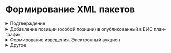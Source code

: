 # Формирование XML пакетов

<details><summary>Подтверждение</summary><br>

Шаблон: **confirmation.xml**

    <id> - 36 символов
    <loadId> - 8 цифр
    <refId> - текст <id> исходящего файла

**Ожидаемый результат**<br>
Результат взаимодействия с ЕИС: "Успешно"
___
</details>




<details><summary>Добавление позиции (особой позиции) в опубликованный в ЕИС план-график</summary><br>

Шаблон: **tenderPlan2020.xml**

    <id> - 8 цифр
    <externalId> - текст <externalId> исходящего файла   
    <planNumber> - текст <planNumber> исходящего файла
    <versionNumber> - текст <versionNumber> исходящего файла
    <confirmDate> - текст <createDateTime> исходящего файла
    
    <positions> # если обычная позиция плана-графика
        <commonInfo><positionNumber> - 24 цифр
        <commonInfo><extNumber> - текст <extNumber> исходящего файла
        <commonInfo><IKZ> - текст <IKZ> исходящего файла, !!! если НЕТ: 36 цифр !!!
        <commonInfo><publishYear> - текст <publishYear> исходящего файла
        <commonInfo><IKU> - текст <IKU> исходящего файла,  !!! если НЕТ: 20 цифр !!!
        <commonInfo><purchaseNumber> - текст <purchaseNumber> исходящего файла
    </position>

    <specialPurchasePositions> # если особая позиция плана-графика
        <positionNumber> - 24 цифр
        <extNumber> - текст <extNumber> исходящего файла
        <IKZ> - текст <IKZ> исходящего файла,  !!! если НЕТ: 36 цифр !!!
        <publishYear> - текст <publishYear> исходящего файла
        <IKU> - текст <IKU> исходящего файла,  !!! если НЕТ: 20 цифр !!!
        <purchaseNumber> - текст <purchaseNumber> исходящего файла
    </specialPurchasePosition>

**Ожидаемый результат:**<br>
Статус плана-графика: "Опубликован в ЕИС"<br>
Статус позиции (особой позиции) плана-графика: "Включена в опубликованный в ЕИС план-график"
___
</details>

<details><summary>Формирование извещения. Электронный аукцион</summary>

### Подача ценовых предложений

Шаблон: **epNotificationEF.xml**

    <id> - 8 цифр
    <externalId> - текст <externalId> исходящего файла
    <ns5:commonInfo>
        <purchaseNumber> - 19 цифр
        <docNumber> - 19 цифр
    </ns5:commonInfo>
    <plannedPublishDate> - текст <plannedPublishDate> исходящего файла
    <publishDTInEIS> - текущая дата в исходном формате
    <purchaseObjectInfo> - текст <purchaseObjectInfo> исходящего файла  
    <docDate> - все теги в шаблоне меняем на текущую дату в исходном формате

    <endDT> - текст <endDT> исходящего файла 
    <summarizingDate> - текст <summarizingDate> исходящего файла 
    <stageInfo>
        <sid> - 7 цифр
        <externalSid> - текст <externalSid> исходящего файла
    </stageInfo>

**Ожидаемый результат:**<br>
Статус извещения: "Подача ценовых предложений"
___

### Работа комиссии (подведение итогов)

Шаблон: **epProtocolEF2020SubmitOffers.xml**

    <id> - 8 цифр
    <externalId> - текст <externalId> исходящего файла 
    <versionNumber> - текст <versionNumber> исходящего файла 
    <commonInfo>
        <purchaseNumber> - текст <purchaseNumber> пакет epNotificationEF.xml !!!
    </commonInfo>
    <publishDTInETP> - текущая дата в исходном формате
    <procedureDT> - текущая дата в исходном формате
    <signDT> - текущая дата в исходном формате

**Ожидаемый результат:**<br>
Статус извещения: "Работа комиссии (подведение итогов)"
___

### Заключение контракта

Шаблон: **epProtocolEF2020Final.xml**

    <id> - 8 цифр
    <externalId> - текст <externalId> исходящего файла 
    <versionNumber> - текст <versionNumber> исходящего файла 
    <commonInfo>
        <purchaseNumber> - текст <purchaseNumber> пакет epNotificationEF.xml !!!
    </commonInfo>
    <publishDTInEIS> - текущая дата в исходном формате
    <publishDTInETP> - текущая дата в исходном формате
    <procedureDT> - текущая дата в исходном формате
    <signDT> - текущая дата в исходном формате

    <docDate> - все теги в шаблоне меняем на текущую дату в исходном формате

**Ожидаемый результат:**<br>
Статус извещения: "Заключение контракта"
___


</details>




<details><summary>Другое</summary>
# Исполнение контракта #

## 1. Стадия "Ожидание публикации (контракт)" ##

Исходящий файл: 3.xml (должен соответствовать схеме fcsIntegration.xsd)  
Входящий файл: 5975222_oosconfirm_xml.xml >!(должен соответствовать схеме fcsIntegration.xsd)

    Действия с тегами во входящем файле:

    Атрибуты "schemeVersion" тегов <data> входящего файла и <ext:data> исходящего файл должны быть одинаковые

    <id> - последние 4 цифры текста тега меняем на 4 случайные цифры
    <createDateTime> - текст тега меняем на текущую дату в исходном формате
    <ns2:loadId> - последние 4 цифры текста тега меняем на 4 случайные цифры
    <ns2:refId> - текст тега меняем на текст тега <ext:id> исходящего файла

    После внесения изменений входящий файл необходимо сохранить и отправить*!

### Ожидаемый результат: ###

Контракт находится в реестре: Исполнение -> Регистрация контрактов -> Контракты на этапе заключения  
Статус позиции: "Заключение контракта" -> "Ожидание публикации (контракт)"

## 2. Стадия "Исполнение контракта. Часть 1" ##

Исходящий файл: 3.xml (должен соответствовать схеме fcsIntegration.xsd)  
Входящий файл: contract_2780804383319000083_41655568_admin_1201 (должен соответствовать схеме fcsExport.xsd)

    Действия с тегами во входящем файле:

    Атрибуты "schemeVersion" тегов <ns2:epNotificationEF2020> входящего файла и <main:data> исходящего файл должны быть одинаковые

    <id> - последние 4 цифры текста тега меняем на 4 случайные цифры
    <externalId> - текст тега меняем на текст тега <externalId> исходящего файла 
    <placementDate> - текст тега меняем на текущую дату в исходном формате
    <publishDate> - текст тега меняем на текст тега <publishDate> исходящего файла 
    <foundation> - тега меняем на тег <foundation> исходящего файла 
    <customer> - тега меняем на тег <customer> исходящего файла 
    <placer> - тега меняем на тег <placer> исходящего файла 
    <finances> - тега меняем на тег <finances> исходящего файла 
    <cmn:plan2020Number> - название тега меняем на <ns3:plan2020Number>
    <cmn:position2020Number> - название тега меняем на <ns3:position2020Number>
    <protocolDate> - текст тега меняем на текст тега <protocolDate> исходящего файла 
    <documentCode> - последние 4 цифры текста тега меняем на 4 случайные цифры
    <signDate> - текст тега меняем на текст тега <signDate> исходящего файла 
    <regNum> - последние 4 цифры текста тега меняем на 4 случайные цифры
    <number> - текст тега меняем на текст тега <number> исходящего файла 
    <contractSubject> - текст тега меняем на текст тега <contractSubject> исходящего файла 
    <priceInfo> - тега меняем на тег <finances> исходящего файла 
    <executionPeriod> - тега меняем на тег <executionPeriod> исходящего файла 
    <products> - тега меняем на тег <products> исходящего файла 
    <docRegNumber> - текст тега меняем на текст тега <regNum> входящего файла 
    <docRegNumber> - текст тега меняем на текст тега <regNum> входящего файла 
    <docRegNumber> - текст тега меняем на текст тега <regNum> входящего файла 

    После внесения изменений входящий файл необходимо сохранить и отправить*!

### Ожидаемый результат: ###

Контракт находится в реестре: Исполнение -> Реестр контрактов -> Контракты на этапе исполнения (последняя страница)  
Статус позиции: "Ожидание публикации (контракт)" -> "Исполнение контракта"

## 3. Стадия "Исполнение контракта. Часть 2" ##

Исходящий файл: 4.xml (должен соответствовать схеме fcsIntegration.xsd)  
Входящий файл: contractProcedure_2781148800721000013_181831266.xml (должен соответствовать схеме fcsExport.xsd)

    Действия с тегами во входящем файле:

    Атрибуты "schemeVersion" тегов <ns2:contractProcedure> входящего файла и <ext:data> исходящего файл должны быть одинаковые

    <ns2:id> - последние 4 цифры текста тега меняем на 4 случайные цифры
    <ns2:regNum> - текст тега меняем на текст тега <regNum> исходящего файла   
    <ns2:publishDate> - текст тега меняем на текущую дату в исходном формате
    <endDate> - текст тега меняем на текст тега <endDate> исходящего файла

    <fulfilledCost> - текст тега меняем на текст тега <fulfilledCost> исходящего файла   
    <docRegNumber> (все теги) - текст тега меняем на текст тега <regNum> исходящего файла   

    <executions>
        <execution>
            <docAcceptance> - меняеем текс теги у всех документов
                <sid> - добавить новый тег с текстом (любое число)
                <code> - текст тега меняем на текст тега <code> исходящего файла   
                <name> - текст тега меняем на текст тега <name> исходящего файла   
                <documentDate> - текст тега меняем на текст тега <documentDate> исходящего файла           
                <documentNum> - текст тега меняем на текст тега <documentNum> исходящего файла   
                <deliveryAcceptDate> - текст тега меняем на текст тега <deliveryAcceptDate> исходящего файла

    После внесения изменений входящий файл необходимо сохранить и отправить*!

### Ожидаемый результат: ###

Контракт находится в реестре: Исполнение -> Реестр контрактов -> Контракты на этапе исполнения (последняя страница)  
Статус позиции: "Ожидание публикации (контракт)" -> "Исполнение контракта"

***

#        * Отправка файла (пакета xml) #

    1. Авторизоваться на тестовом стенде по логину "Semenova1"
    2. В панели пользователя выбрать: Администрирование -> Контент -> Загрузка файлов во входящие
    3. Нажать кнопку "Выбрать и загрузить файл" и выбрать входящий файл
    4. Нажать кнопку "Принять и очистить"

# Глоссарий тегов #

    <finalStageExecution> - закроет контракт (True/False)
    <regNum> - реестровый номер контракта (int)

</details>
